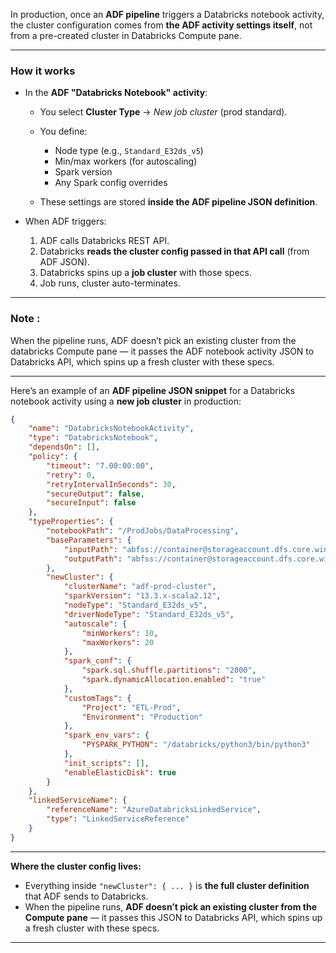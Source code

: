 In production, once an **ADF pipeline** triggers a Databricks notebook activity, the cluster configuration comes from **the ADF activity settings itself**, not from a pre-created cluster in Databricks Compute pane.

---

### **How it works**

* In the **ADF "Databricks Notebook" activity**:

  * You select **Cluster Type** → *New job cluster* (prod standard).
  * You define:

    * Node type (e.g., `Standard_E32ds_v5`)
    * Min/max workers (for autoscaling)
    * Spark version
    * Any Spark config overrides
  * These settings are stored **inside the ADF pipeline JSON definition**.
* When ADF triggers:

  1. ADF calls Databricks REST API.
  2. Databricks **reads the cluster config passed in that API call** (from ADF JSON).
  3. Databricks spins up a **job cluster** with those specs.
  4. Job runs, cluster auto-terminates.

---
### Note : 
When the pipeline runs, ADF doesn’t pick an existing cluster from the databricks Compute pane — it passes the ADF notebook activity JSON to Databricks API, which spins up a fresh cluster with these specs.

---
Here’s an example of an **ADF pipeline JSON snippet** for a Databricks notebook activity using a **new job cluster** in production:

```json
{
    "name": "DatabricksNotebookActivity",
    "type": "DatabricksNotebook",
    "dependsOn": [],
    "policy": {
        "timeout": "7.00:00:00",
        "retry": 0,
        "retryIntervalInSeconds": 30,
        "secureOutput": false,
        "secureInput": false
    },
    "typeProperties": {
        "notebookPath": "/ProdJobs/DataProcessing",
        "baseParameters": {
            "inputPath": "abfss://container@storageaccount.dfs.core.windows.net/input",
            "outputPath": "abfss://container@storageaccount.dfs.core.windows.net/output"
        },
        "newCluster": {
            "clusterName": "adf-prod-cluster",
            "sparkVersion": "13.3.x-scala2.12",
            "nodeType": "Standard_E32ds_v5",
            "driverNodeType": "Standard_E32ds_v5",
            "autoscale": {
                "minWorkers": 10,
                "maxWorkers": 20
            },
            "spark_conf": {
                "spark.sql.shuffle.partitions": "2000",
                "spark.dynamicAllocation.enabled": "true"
            },
            "customTags": {
                "Project": "ETL-Prod",
                "Environment": "Production"
            },
            "spark_env_vars": {
                "PYSPARK_PYTHON": "/databricks/python3/bin/python3"
            },
            "init_scripts": [],
            "enableElasticDisk": true
        }
    },
    "linkedServiceName": {
        "referenceName": "AzureDatabricksLinkedService",
        "type": "LinkedServiceReference"
    }
}
```

---

**Where the cluster config lives:**

* Everything inside `"newCluster": { ... }` is **the full cluster definition** that ADF sends to Databricks.
* When the pipeline runs, **ADF doesn’t pick an existing cluster from the Compute pane** — it passes this JSON to Databricks API, which spins up a fresh cluster with these specs.

---

